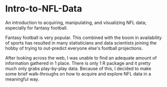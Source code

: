 # Intro-to-NFL-Data
An introduction to acquiring, manipulating, and visualizing NFL data; especially for fantasy football.

Fantasy football is very popular. This combined with the boom in availability of sports has resulted in many statisticians and data scientists joining the hobby of trying to out-predict everyone else's football projections. 

After looking across the web, I was unable to find an adequate amount of information gathered in 1 place. There is only 1 R package and it pretty much only grabs play-by-play data. Because of this, I decided to make some brief walk-throughs on how to acquire and explore NFL data in a meaningful way.
